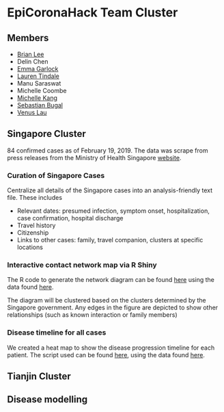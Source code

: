 # EpiCoronaHack Team Cluster

## Members 
* [Brian Lee](https://github.com/yxblee)
* Delin Chen
* [Emma Garlock](https://github.com/esgarlock)
* [Lauren Tindale](https://github.com/ltindale)
* Manu Saraswat
* Michelle Coombe
* [Michelle Kang](https://github.com/ymkng)
* [Sebastian Bugal](https://github.com/zorenum)
* [Venus Lau](https://github.com/vlauu)

## Singapore Cluster
84 confirmed cases as of February 19, 2019. The data was scrape from press releases from the Ministry of Health Singapore [website](https://www.moh.gov.sg/covid-19). 

### Curation of Singapore Cases
Centralize all details of the Singapore cases into an analysis-friendly text file. 
These includes
- Relevant dates: presumed infection, symptom onset, hospitalization, case confirmation, hospital discharge
- Travel history
- Citizenship
- Links to other cases: family, travel companion, clusters at specific locations

### Interactive contact network map via R Shiny
The R code to generate the network diagram can be found [here](https://github.com/yxblee/EpiCoronaHack_Cluster/blob/master/Clustering/network_diagram/network_diagram.html) using the data found [here](https://github.com/yxblee/EpiCoronaHack_Cluster/blob/master/Clustering/data/singapore_ncov_2019.csv).

The diagram will be clustered based on the clusters determined by the Singapore government. Any edges in the figure are depicted to show other relationships (such as known interaction or family members) 

### Disease timeline for all cases
We created a heat map to show the disease progression timeline for each patient. 
The script used can be found [here](https://github.com/yxblee/EpiCoronaHack_Cluster/blob/master/Clustering/heatmap/heatmap_v1.R), using the data found [here](https://github.com/yxblee/EpiCoronaHack_Cluster/blob/master/Clustering/heatmap/heatmap_long_v3.csv). 
## Tianjin Cluster

## Disease modelling

